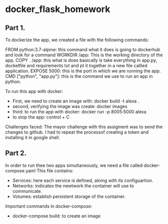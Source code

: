 # docker_flask_homework

## Part 1.
To dockerize the app, we created a file with the following commands:

FROM python:3.7-alpine: this command what it does is going to dockerhub and look for a command 
WORKDIR /app: This is the working directory of the app.
COPY . /app: this what is does basically is take everything in app.py, docketfile and requirements txt and pt it together in a new file callled application.
EXPOSE 5000: this is the port in which we are running the app.
CMD ["python", "app.py"]: this is the command we use to run an app in python. 

To run this app with docker:
* First, we need to create an image with: docker build -t alexa .
* second, verifying the image was create: docker images
* third: to run the app with docker: docker run -p 8005:5000 alexa
* to stop the app: control + C

Challenges faced:
The mayor challenge with this assigment was to send the changes to github. I had to repeat the processof creating a token and installing it in google shell. 

## Part 2.

In order to run thee two apps simultaneously, we need a file called docker-compose.yaml
This file contains:
* Services: here each service is defined, alomg with its configuartion.
* Networks: indicates the newtwork the container will use to communicate.
* Volumes: establish persistent storage of the container. 

Important commands in docker-compose:
* docker-compose build: to create an image
